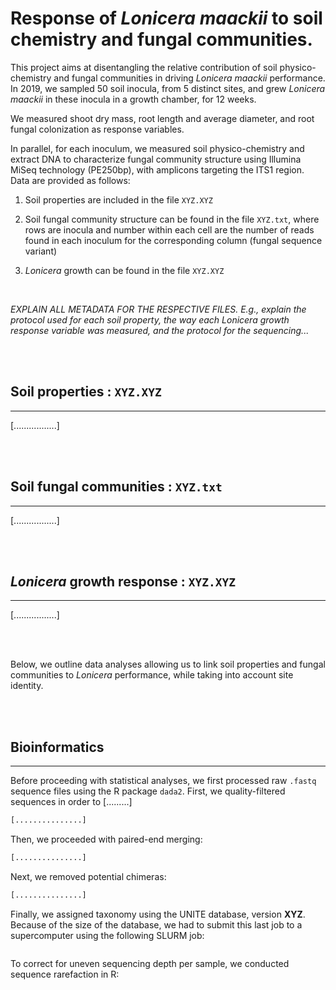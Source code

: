 # Response of *Lonicera maackii* to soil chemistry and fungal communities. 

This project aims at disentangling the relative contribution of soil physico-chemistry and fungal communities in driving *Lonicera maackii* performance. In 2019, we sampled 50 soil inocula, from 5 distinct sites, and grew *Lonicera maackii* in these inocula in a growth chamber, for 12 weeks. 

We measured shoot dry mass, root length and average diameter, and root fungal colonization as response variables.

In parallel, for each inoculum, we measured soil physico-chemistry and extract DNA to characterize fungal community structure using Illumina MiSeq technology (PE250bp), with amplicons targeting the ITS1 region. Data are provided as follows:

1. Soil properties are included in the file ``XYZ.XYZ``

2. Soil fungal community structure can be found in the file ``XYZ.txt``, where rows are inocula and number within each cell are the number of reads found in each inoculum for the corresponding column (fungal sequence variant)

3. *Lonicera* growth can be found in the file ``XYZ.XYZ``


<br>

*EXPLAIN ALL METADATA FOR THE RESPECTIVE FILES. E.g., explain the protocol used for each soil property, the way each Lonicera growth response variable was measured, and the protocol for the sequencing...*

<br>
<br>

## Soil properties : ``XYZ.XYZ``
------------

[.................]



<br>
<br>

## Soil fungal communities : ``XYZ.txt``
------------

[.................]

<br>
<br>

## *Lonicera* growth response : ``XYZ.XYZ``
------------

[.................]

<br>
<br>

Below, we outline data analyses allowing us to link soil properties and fungal communities to *Lonicera* performance, while taking into account site identity.

<br>
<br>

## Bioinformatics
---------------
Before proceeding with statistical analyses, we first processed raw ``.fastq`` sequence files using the R package ``dada2``. First, we quality-filtered sequences in order to [.........]

```R
[...............]
```

Then, we proceeded with paired-end merging:

```R
[...............]
```

Next, we removed potential chimeras:

```R
[...............]

```
Finally, we assigned taxonomy using the UNITE database, version **XYZ**. Because of the size of the database, we had to submit this last job to a supercomputer using the following SLURM job:

```sh

```

To correct for uneven sequencing depth per sample, we conducted sequence rarefaction in R:

```r

```

<br>
<br>

##



